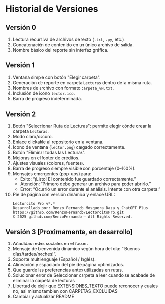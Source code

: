 # Historial de Versiones

## Versión 0
1. Lectura recursiva de archivos de texto (`.txt`, `.py`, etc.).
2. Concatenación de contenido en un único archivo de salida.
3. Nombre básico del reporte sin interfaz gráfica.

## Versión 1
1. Ventana simple con botón "Elegir carpeta".
2. Generación de reporte en carpeta `Lecturas` dentro de la misma ruta.
3. Nombres de archivo con formato `carpeta_vN.txt`.
4. Inclusión de icono `lector.ico`.
5. Barra de progreso indeterminada.

## Versión 2
1. Botón "Seleccionar Ruta de Lecturas": permite elegir dónde crear la carpeta `Lecturas`.  
2. Modo claro/oscuro.  
3. Enlace clickable al repositorio en la ventana.  
4. Icono de ventana (`lector.png`) cargado correctamente.  
5. Botón "Eliminar todas las Lecturas".  
6. Mejoras en el footer de créditos.  
7. Ajustes visuales (colores, fuentes).  
8. Barra de progreso siempre visible con porcentaje (0–100%).  
9. Mensajes emergentes (pop-ups) para:
   - Éxito: “¡Listo! El contenido fue guardado correctamente.”
   - Atención: “Primero debe generar un archivo para poder abrirlo.”
   - Error: “Ocurrió un error durante el análisis. Intente con otra carpeta.”
10. Pie de página con versión dinámica y enlace URL:
    ```
    Lectorcito Pro v*.*  
    Desarrollado por: Renzo Fernando Mosquera Daza y ChatGPT Plus  
    https://github.com/RenzoFernando/LectorcitoPro.git  
    © 2025 github.com/RenzoFernando – All Rights Reserved.
    ```

## Versión 3 [Proximamente, en desarrollo]
1. Añadidas redes sociales en el footer.  
2. Mensaje de bienvenida dinámico según hora del día: “¡Buenos días/tardes/noches!”.  
3. Soporte multilenguaje (Español / Inglés).  
4. Alineación y espaciado del pie de página optimizados.
5. Que guarde las preferencias antes utilizadas en rutas.
6. Solucionar error de Seleccionar carpeta a leer cuando se acabade de eliminar la carpeta de lecturas
7. Libertad de elejir que EXTENSIONES_TEXTO puede reconocer y cuales no, asi mismo tambien con CARPETAS_EXCLUIDAS
8. Cambiar y actualizar README